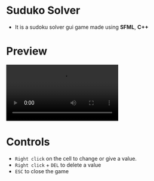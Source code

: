 # Suduko Solver
- It is a sudoku solver gui game made using **SFML**, **C++**

# Preview
![suduko video](/Resources/preview.mp4)

# Controls
- `Right click` on the cell to change or give a value.
- `Right click` + `DEL` to delete a value
- `ESC` to close the game


